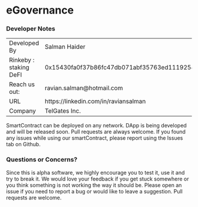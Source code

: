 # eGovernance
<h3>Developer Notes</h3>
<table> 
  <tr> 
    <td> Developed By </td>
    <td> Salman Haider </td>
  </tr>
  <tr> 
    <td> Rinkeby : staking DeFI </td>
    <td> 0x15430fa0f37b86fc47db071abf35763ed1119254 </td>
  </tr>
  <tr> 
    <td> Reach us out: </td>
    <td> ravian.salman@hotmail.com </td>
  </tr>
  <tr> 
    <tr> 
    <td> URL </td>
    <td> https://linkedin.com/in/raviansalman </td>
  </tr>
    <td> Company </td>
    <td> TelGates Inc. </td>
  </tr>
 </table>
SmartContract can be deployed on any network. DApp is being developed and will be released soon. 
Pull requests are always welcome. If you found any issues while using our smartContract, please report using the Issues tab on Github.

<h3> Questions or Concerns? </h3>
Since this is alpha software, we highly encourage you to test it, use it and try to break it. We would love your feedback if you get stuck somewhere or you think something is not working the way it should be. Please open an issue if you need to report a bug or would like to leave a suggestion. Pull requests are welcome.
